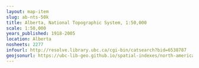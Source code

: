 ```yaml
---
layout: map-item 
slug: ab-nts-50k
title: Alberta, National Topographic System, 1:50,000
scale: 1:50,000
years_published: 1918-2005
location: Alberta
nosheets: 2277
infourl: http://resolve.library.ubc.ca/cgi-bin/catsearch?bid=6538787
geojsonurl: https://ubc-lib-geo.github.io/spatial-indexes/north-america/canada_alberta_50k_nts.geojson
---
```

